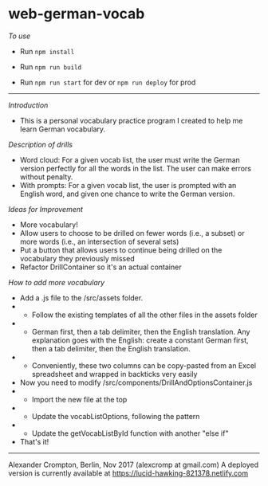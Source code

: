 # web-german-vocab

_To use_

* Run ``npm install``

* Run ``npm run build``

* Run ``npm run start`` for dev or ``npm run deploy`` for prod 
_______________________________



_Introduction_

* This is a personal vocabulary practice program I created to help me learn German vocabulary.


_Description of drills_

* Word cloud: For a given vocab list, the user must write the German version perfectly for all the words in the list. The user can make errors without penalty.
* With prompts: For a given vocab list, the user is prompted with an English word, and given one chance to write the German version.

_Ideas for Improvement_
* More vocabulary!
* Allow users to choose to be drilled on fewer words (i.e., a subset) or more words (i.e., an intersection of several sets)
* Put a button that allows users to continue being drilled on the vocabulary they previously missed
* Refactor DrillContainer so it's an actual container

_How to add more vocabulary_

* Add a .js file to the /src/assets folder.
* * Follow the existing templates of all the other files in the assets folder
* * German first, then a tab delimiter, then the English translation. Any explanation goes with the English: create a constant German first, then a tab delimiter, then the English translation.
* * Conveniently, these two columns can be copy-pasted from an Excel spreadsheet and wrapped in backticks very easily
* Now you need to modify /src/components/DrillAndOptionsContainer.js
* * Import the new file at the top
* * Update the vocabListOptions, following the pattern
* * Update the getVocabListById function with another "else if" 
* That's it!

__________________________________________________________
Alexander Crompton, Berlin, Nov 2017 (alexcromp at gmail.com)
A deployed version is currently available at https://lucid-hawking-821378.netlify.com
